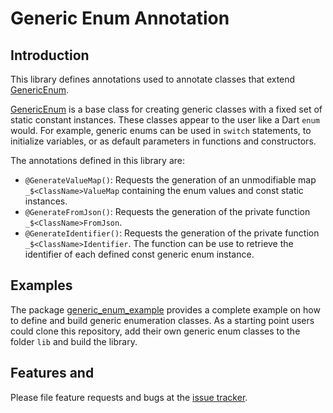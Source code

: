 # Generic Enum Annotation


## Introduction

This library defines annotations used to annotate classes that extend [GenericEnum].

[GenericEnum] is a base class for creating generic classes with a fixed set of static constant instances.
These classes appear to the user like a Dart `enum` would.
For example, generic enums can be used in `switch` statements, to initialize variables,
or as default parameters in functions and constructors.

The annotations defined in this library are:
 - `@GenerateValueMap()`: Requests the generation of an unmodifiable map `_$<ClassName>ValueMap`
    containing the enum values and const static instances.
 - `@GenerateFromJson()`: Requests the generation of the private function `_$<ClassName>FromJson`.
 - `@GenerateIdentifier()`: Requests the generation of the private function `_$<ClassName>Identifier`.
    The function can be use to retrieve the identifier of each defined const generic enum instance.


## Examples

The package [generic_enum_example] provides a complete example on how to define and build
generic enumeration classes. As a starting point users could clone this repository, add
their own generic enum classes to the folder `lib` and build the library.


## Features and

Please file feature requests and bugs at the [issue tracker].

[issue tracker]: https://github.com/simphotonics/generic_enum/issues
[analyzer]: https://pub.dev/packages/analyzer
[source_gen]: https://pub.dev/packages/
[generic_enum_example]: ../../generic_enum_example
[GenericEnum]: https://pub.dev/packages/generic_enum
